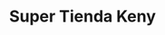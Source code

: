 ---
title: "Super Tienda Keny"
url: /ciudad-merliot/super-tienda-keny-avenida-el-boqueron/
shop: supermercado
---
